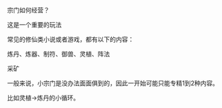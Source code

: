 宗门如何经营？

这是一个重要的玩法

常见的修仙类小说或者游戏，都有以下的内容：

炼丹、炼器、制符、御兽、灵植、阵法

采矿

一般来说，小宗门是没办法面面俱到的，因此一开始可能只能专精1到2种内容。

比如灵植→炼丹的小循环。

